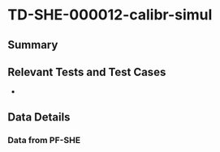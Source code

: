 # TD-SHE-000012-calibr-simul

## Summary



## Relevant Tests and Test Cases

* 

## Data Details



### Data from PF-SHE
